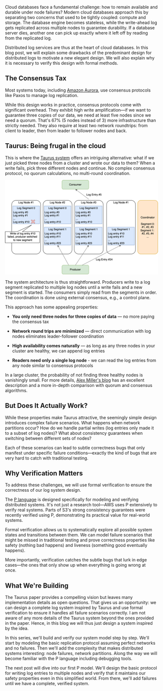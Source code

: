 Cloud databases face a fundamental challenge: how to remain available and durable under node failures? Modern cloud databases approach this by separating two concerns that used to be tightly coupled: compute and storage. The database engine becomes stateless, while the write-ahead log gets replicated across multiple nodes to guarantee durability. If a database server dies, another one can pick up exactly where it left off by reading from the replicated log.

Distributed log services are thus at the heart of cloud databases. In this blog post, we will explain some drawbacks of the predominant design for distributed logs to motivate a new elegant design. We will also explain why it is necessary to verify this design with formal methods.

## The Consensus Tax

Most systems today, including [Amazon Aurora](https://assets.amazon.science/dc/2b/4ef2b89649f9a393d37d3e042f4e/amazon-aurora-design-considerations-for-high-throughput-cloud-native-relational-databases.pdf), use consensus protocols like Paxos to manage log replication.

While this design works in practice, consensus protocols come with significant overhead. They exhibit high write amplification—if we want to guarantee three copies of our data, we need at least five nodes since we need a quorum. That's 67% (5 nodes instead of 3) more infrastructure than strictly needed. They also require at least two network roundtrips: from client to leader, then from leader to follower nodes and back.

## Taurus: Being frugal in the cloud

This is where the [Taurus system](https://arxiv.org/abs/2412.02792) offers an intriguing alternative: what if we just picked three nodes from a cluster and wrote our data to them? When a write fails, pick three different nodes and continue. No complex consensus protocol, no quorum calculations, no multi-round coordination.

![log system design](/assets/images/2025-07-10-p-verified-log/log-1-taurus-overview.drawio.png "High-level log system design")

The system architecture is thus straightforward. Producers write to a log segment replicated to multiple log nodes until a write fails and a new segment is started. The consumers simply read from the segments in order. The coordination is done using external consensus, e.g., a control plane.

This approach has some appealing properties:

*   **You only need three nodes for three copies of data** — no more paying the consensus tax
    
*   **Network round trips are minimized** — direct communication with log nodes eliminates leader-follower coordination
    
*   **High availability comes naturally** — as long as any three nodes in your cluster are healthy, we can append log entries

*   **Readers need only a single log node** - we can read the log entries from any node similar to consensus protocols

In a large cluster, the probability of not finding three healthy nodes is vanishingly small. For more details, [Alex Miller's blog](https://transactional.blog/talk/enough-with-all-the-raft) has an excellent description and a more in-depth comparison with quorum and consensus algorithms.

## But Does It Actually Work?

While these properties make Taurus attractive, the seemingly simple design introduces complex failure scenarios. What happens when network partitions occur? How do we handle partial writes (log entries only made it to a subset of log nodes)? What about consistency guarantees when switching between different sets of nodes?

Each of these scenarios can lead to subtle correctness bugs that only manifest under specific failure conditions—exactly the kind of bugs that are very hard to catch with traditional testing.

## Why Verification Matters

To address these challenges, we will use formal verification to ensure the correctness of our log system design.

The [P language](https://github.com/p-org/P) is designed specifically for modeling and verifying distributed systems. It's not just a research tool—AWS uses P extensively to verify real systems. Parts of S3's strong consistency guarantees were recently verified using P, demonstrating its practical value for real-world systems.

Formal verification allows us to systematically explore all possible system states and transitions between them. We can model failure scenarios that might be missed in traditional testing and prove correctness properties like safety (nothing bad happens) and liveness (something good eventually happens).

More importantly, verification catches the subtle bugs that lurk in edge cases—the ones that only show up when everything is going wrong at once.

## What We're Building

The Taurus paper provides a compelling vision but leaves many implementation details as open questions. That gives us an opportunity: we can design a complete log system inspired by Taurus and use formal verification to ensure it handles all failure scenarios correctly. I am not aware of any more details of the Taurus system beyond the ones provided in the paper. Hence, in this blog we will thus just design a system inspired by the idea.

In this series, we'll build and verify our system model step by step. We'll start by modeling the basic replication protocol assuming perfect networks and no failures. Then we'll add the complexity that makes distributed systems interesting: node failures, network partitions. Along the way we will become familiar with the P language including debugging tools.

The next post will dive into our first P model. We'll design the basic protocol for writing log entries to multiple nodes and verify that it maintains our safety properties even in this simplified world. From there, we'll add failures until we have a complete, verified system.
